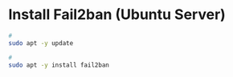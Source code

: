 # Install Fail2ban (Ubuntu Server)

```Bash
#
sudo apt -y update

#
sudo apt -y install fail2ban
```
